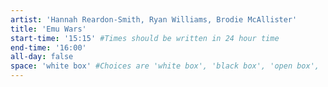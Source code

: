 ```yaml
---
artist: 'Hannah Reardon-Smith, Ryan Williams, Brodie McAllister'
title: 'Emu Wars'
start-time: '15:15' #Times should be written in 24 hour time
end-time: '16:00'
all-day: false
space: 'white box' #Choices are 'white box', 'black box', 'open box', 'grounds'
---
```

<!-- Description -->

<!-- Bio -->
